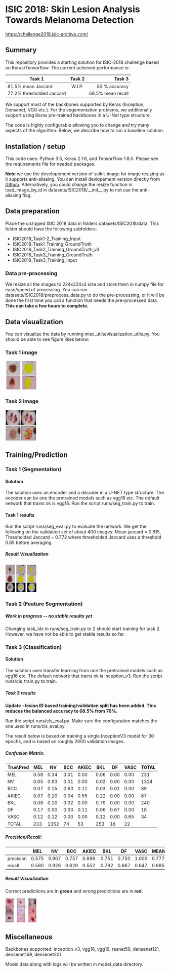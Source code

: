 # ISIC 2018: Skin Lesion Analysis Towards Melanoma Detection 

https://challenge2018.isic-archive.com/


## Summary

This repository provides a starting solution for ISIC-2018 challenge based on Keras/Tensorflow. The current achieved performance is:

| Task 1        | Task 2           | Task 3  |
| ------------- |:-------------:| -----:|
| 81.5% mean Jaccard      | W.I.P. | 83 % accuracy |
| 77.2% thresholded Jaccard      |       |  68.5% mean recall |

We support most of the backbones supported by Keras (Inception, Densenet, VGG etc.). For the segementation problems, we additionally support using Keras pre-trained backbones in a U-Net type structure. 

The code is highly configurable allowing you to change and try many aspects of the algorithm. Below, we describe how to run a baseline solution.

## Installation / setup

This code uses: Python 3.5, Keras 2.1.6, and TensorFlow 1.8.0. Please see the requirements file for needed packages.

**Note** we use the developement version of scikit-image for image resizing as it supports anti-aliasing. You can install devlopement version directly from [Github](https://github.com/scikit-image/scikit-image). Alternatively, you could change the resize function in load_image_by_id in datasets/ISIC2018/\_\_init\_\_.py to not use the anti-aliasing flag.

## Data preparation

Place the unzipped ISIC 2018 data in folders datasets/ISIC2018/data. This folder should have the following subfolders:

* ISIC2018_Task1-2_Training_Input
* ISIC2018_Task1_Training_GroundTruth
* ISIC2018_Task2_Training_GroundTruth_v3
* ISIC2018_Task3_Training_GroundTruth
* ISIC2018_Task3_Training_Input

### Data pre-processing

We resize all the images to 224x224x3 size and store them in numpy file for ease/speed of processing. You can run datasets/ISIC2018/preprocess_data.py to do the pre-processing, or it will be done the first time you call a function that needs the pre-processed data. **This can take a few hours to complete.**

## Data visualization

You can visualize the data by running misc_utils/visualization_utils.py. You should be able to see figure likes below:

### Task 1 image

<img src="images/task1_input.png" alt="task1 input" style="width:100px;"/>

### Task 2 image

<img src="images/task2_input.png" alt="task2 input" style="width:100px;"/>

## Training/Prediction

### Task 1 (Segmentation)

#### Solution

The solution uses an encoder and a decoder in a U-NET type structure. The encoder can be one the pretrained models such as vgg16 etc. The default network that trains ok is vgg16.  Run the script runs/seg_train.py to train.

#### Task 1 results

Run the script runs/seg_eval.py to evaluate the network. We get the following on the validation set of about 400 images: Mean jaccard = 0.815, Thresholded Jaccard = 0.772 where thresholded Jaccard uses a threshold 0.65 before averaging.

##### Result Visualization

<img src="images/task1_results.png" alt="task3 results" style="width:100px;"/>

### Task 2 (Feature Segmentation)

##### Work in progress -- no stable results yet

Changing task_idx in runs/seg_train.py to 2 should start training for task 2. However, we have not be able to get stable results so far.

### Task 3 (Classification)

#### Solution

The solution uses transfer learning from one the pretrained models such as vgg16 etc.  The default network that trains ok is inception_v3.  Run the script runs/cls_train.py to train.

##### Task 3 results

**Update - lesion ID based training/validation split has been added. This reduces the balanced accuracy to 68.5% from  76%.**

Run the script runs/cls_eval.py. Make sure the configuration matches the one used in runs/cls_eval.py.

The result below is based on training a single InceptionV3 model for 30 epochs, and is based on roughly 2000 validation images.

##### Confusion Matrix:
| True\Pred|        MEL|         NV|        BCC|      AKIEC|        BKL|         DF|       VASC|      TOTAL|
|   -------|    -------|    -------|    -------|    -------|    -------|    -------|    -------|    -------|
|       MEL|       0.58|       0.34|       0.01|       0.00|       0.06|       0.00|       0.00|        231|
|        NV|       0.05|       0.93|       0.01|       0.00|       0.02|       0.00|       0.00|       1324|
|       BCC|       0.07|       0.15|       0.63|       0.11|       0.03|       0.01|       0.00|         89|
|     AKIEC|       0.07|       0.10|       0.04|       0.55|       0.22|       0.00|       0.00|         67|
|       BKL|       0.08|       0.10|       0.02|       0.00|       0.79|       0.00|       0.00|        240|
|        DF|       0.17|       0.00|       0.00|       0.11|       0.06|       0.67|       0.00|         18|
|      VASC|       0.12|       0.12|       0.00|       0.00|       0.12|       0.00|       0.65|         34|
|     TOTAL|        233|       1352|         74|         53|        253|         16|         22|           |

##### Precision/Recall:

|          |        MEL|         NV|        BCC|      AKIEC|        BKL|         DF|       VASC|       MEAN|
|   -------|    -------|    -------|    -------|    -------|    -------|    -------|    -------|    -------|
| precision|      0.575|      0.907|      0.757|      0.698|      0.751|      0.750|      1.000|      0.777|
|    recall|      0.580|      0.926|      0.629|      0.552|      0.792|      0.667|      0.647|      0.685|

##### Result Visualization

Correct predictions are in **green** and wrong predictions are in **red**.

<img src="images/task3_results.png" alt="task3 results" style="width:100px;"/>

## Miscellaneous

Backbones supported: inception_v3, vgg16, vgg19, resnet50, densenet121, densenet169, densenet201.

Model data along with logs will be written in model_data directory.



